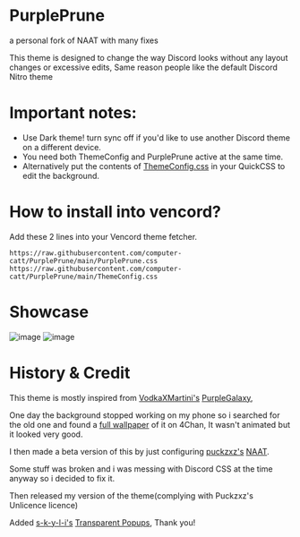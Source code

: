 # PurplePrune
a personal fork of NAAT with many fixes


This theme is designed to change the way Discord looks without any layout changes or excessive edits, Same reason people like the default Discord Nitro theme


# Important notes:
- Use Dark theme! turn sync off if you'd like to use another Discord theme on a different device.
- You need both ThemeConfig and PurplePrune active at the same time.
- Alternatively put the contents of [ThemeConfig.css](https://raw.githubusercontent.com/computer-catt/PurplePrune/main/ThemeConfig.css) in your QuickCSS to edit the background.

# How to install into vencord?
Add these 2 lines into your Vencord theme fetcher.
```
https://raw.githubusercontent.com/computer-catt/PurplePrune/main/PurplePrune.css
https://raw.githubusercontent.com/computer-catt/PurplePrune/main/ThemeConfig.css
```

# Showcase
![image](https://github.com/computer-catt/PurplePrune/assets/98061642/4442edee-a250-46b0-ab34-33539891f790)
![image](https://github.com/computer-catt/PurplePrune/assets/98061642/fc156f18-5d9c-4d24-859a-477ae78ef0e2)


# History & Credit
This theme is mostly inspired from [VodkaXMartini's](https://github.com/VodkaXMartini) [PurpleGalaxy](https://github.com/VodkaXMartini/VendettaTheme/blob/main/PurpleGalaxy.json),

One day the background stopped working on my phone so i searched for the old one and found a [full wallpaper](https://imgur.com/oParsWN) of it on 4Chan, It wasn't animated but it looked very good.

I then made a beta version of this by just configuring [puckzxz's](https://github.com/puckzxz) [NAAT](https://github.com/puckzxz/NotAnotherAnimeTheme/blob/master/css/v3/naat.v3.css).

Some stuff was broken and i was messing with Discord CSS at the time anyway so i decided to fix it.

Then released my version of the theme(complying with Puckzxz's Unlicence licence)

Added [s-k-y-l-i's](https://github.com/s-k-y-l-i) [Transparent Popups](https://github.com/s-k-y-l-i/discord-themes/blob/main/Theme%20code/transparent-popups.css), Thank you!
